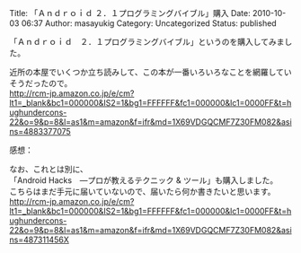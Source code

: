 Title: 「Ａｎｄｒｏｉｄ ２．１プログラミングバイブル」購入
Date: 2010-10-03 06:37
Author: masayukig
Category: Uncategorized
Status: published

「Ａｎｄｒｏｉｄ　２．１プログラミングバイブル」というのを購入してみました。

近所の本屋でいくつか立ち読みして、この本が一番いろいろなことを網羅していそうだったので。  
<http://rcm-jp.amazon.co.jp/e/cm?lt1=_blank&bc1=000000&IS2=1&bg1=FFFFFF&fc1=000000&lc1=0000FF&t=hughundercons-22&o=9&p=8&l=as1&m=amazon&f=ifr&md=1X69VDGQCMF7Z30FM082&asins=4883377075>

感想：

なお、これとは別に、  
「Android Hacks　―プロが教えるテクニック & ツール」も購入しました。  
こちらはまだ手元に届いていないので、届いたら何か書きたいと思います。  
<http://rcm-jp.amazon.co.jp/e/cm?lt1=_blank&bc1=000000&IS2=1&bg1=FFFFFF&fc1=000000&lc1=0000FF&t=hughundercons-22&o=9&p=8&l=as1&m=amazon&f=ifr&md=1X69VDGQCMF7Z30FM082&asins=487311456X>
